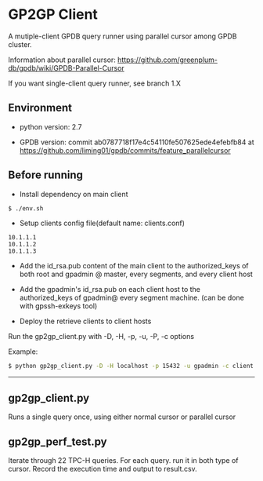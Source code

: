 # GP2GP Client 
A mutiple-client GPDB query runner using parallel cursor among GPDB cluster. 

Information about parallel cursor: https://github.com/greenplum-db/gpdb/wiki/GPDB-Parallel-Cursor

If you want single-client query runner, see branch 1.X

## Environment

- python version: 2.7

- GPDB version: commit ab0787718f17e4c54110fe507625ede4efebfb84 at https://github.com/liming01/gpdb/commits/feature_parallelcursor


## Before running

- Install dependency on main client

```bash
$ ./env.sh
```

- Setup clients config file(default name: clients.conf)
```
10.1.1.1
10.1.1.2
10.1.1.3
```

- Add the id_rsa.pub content of the main client to the authorized_keys of both root and gpadmin @ master, every segments, and every client host

- Add the gpadmin's id_rsa.pub on each client host to the authorized_keys of gpadmin@ every segment machine. (can be done with gpssh-exkeys tool)

- Deploy the retrieve clients to client hosts

Run the gp2gp_client.py with -D, -H, -p, -u, -P, -c  options

Example:
```bash
$ python gp2gp_client.py -D -H localhost -p 15432 -u gpadmin -c client.conf
```

---

## gp2gp_client.py
Runs a single query once, using either normal cursor or parallel cursor

## gp2gp_perf_test.py
Iterate through 22 TPC-H queries. For each query. run it in both type of cursor. Record the execution time and output to result.csv.